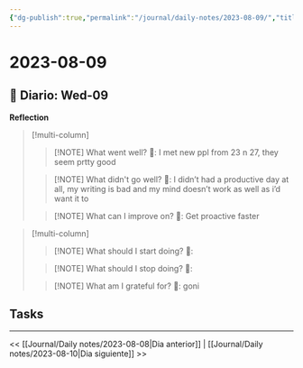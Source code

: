 ```yaml
---
{"dg-publish":true,"permalink":"/journal/daily-notes/2023-08-09/","title":"2023-08-09","tags":["Daily"],"noteIcon":"","created":"2023-08-09T00:56:19.112-05:00","updated":"2023-08-09T21:40:54.401-05:00"}
---
```



# 2023-08-09

## 📅 Diario: Wed-09

**Reflection**

> [!multi-column]
> 
> > [!NOTE] What went well?
> > 💭: I met new ppl from 23 n 27, they seem prtty good
> 
> > [!NOTE] What didn't go well?
> > 💭: I didn’t had a productive day at all, my writing is bad and my mind doesn’t work as well as i’d want it to
> 
> > [!NOTE] What can I improve on?
> > 💭: Get proactive faster
> 

> [!multi-column]
> 
> > [!NOTE] What should I start doing?
> > 💭:
> 
> > [!NOTE] What should I stop doing?
> > 💭:
> 
> > [!NOTE] What am I grateful for?
> > 💭: goni
> 

## Tasks

- - - 

<< [[Journal/Daily notes/2023-08-08\|Dia anterior]] | [[Journal/Daily notes/2023-08-10\|Dia siguiente]] >>

